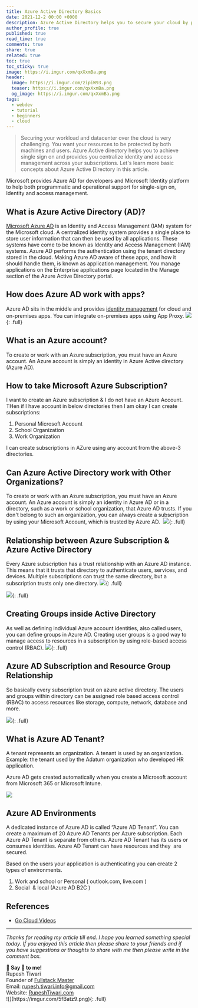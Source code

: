 ```yaml
---
title: Azure Active Directory Basics
date: 2021-12-2 00:00 +0000
description: Azure Active Directory helps you to secure your cloud by providing identity and access management and single sign on.
author_profile: true
published: true
read_time: true
comments: true
share: true
related: true
toc: true
toc_sticky: true
image: https://i.imgur.com/qxXxmBa.png
header:
  image: https://i.imgur.com/zipiW93.png
  teaser: https://i.imgur.com/qxXxmBa.png
  og_image: https://i.imgur.com/qxXxmBa.png
tags:
  - webdev
  - tutorial
  - beginners
  - cloud
---
```


> Securing your workload and datacenter over the cloud is very challenging. You want your resources to be protected by both machines and users. Azure Active directory helps you to achieve single sign on and provides you centralize identity and access management across your subscriptions. Let's learn more basic concepts about Azure Active Directory in this article.

Microsoft provides Azure AD for developers and Microsoft Identity platform to help both programmatic and operational support for single-sign on, Identity and access management.

## What is Azure Active Directory (AD)?

[Microsoft Azure AD](https://docs.microsoft.com/en-us/azure/active-directory/manage-apps/what-is-application-management) is an Identity and Access Management (IAM) system for the Microsoft cloud. A centralized identity system provides a single place to store user information that can then be used by all applications. These systems have come to be known as Identity and Access Management (IAM) systems. Azure AD performs the authentication using the tenant directory stored in the cloud. Making Azure AD aware of these apps, and how it should handle them, is known as application management. You manage applications on the Enterprise applications page located in the Manage section of the Azure Active Directory portal.

## How does Azure AD work with apps?

Azure AD sits in the middle and provides [identity management](https://docs.microsoft.com/en-us/azure/active-directory/manage-apps/what-is-application-management) for cloud and on-premises apps. You can integrate on-premises apps using App Proxy.
![](https://i.imgur.com/3w439fV.png){: .full}

## What is an Azure account?

To create or work with an Azure subscription, you must have an Azure account. An Azure account is simply an identity in Azure Active directory (Azure AD).

## How to take Microsoft Azure Subscription?

I want to create an Azure subscription & I do not have an Azure Account. THen if I have account in below directories then I am okay I can create subscriptions:

1.  Personal Microsoft Account
2.  School Organization
3.  Work Organization

I can create subscriptions in AZure using any account from the above-3 directories.

## Can Azure Active Directory work with Other Organizations?

To create or work with an Azure subscription, you must have an Azure account. An Azure account is simply an identity in Azure AD or in a directory, such as a work or school organization, that Azure AD trusts. If you don't belong to such an organization, you can always create a subscription by using your Microsoft Account, which is trusted by Azure AD. 
![](https://i.imgur.com/dkAgahS.png){: .full}

## Relationship between Azure Subscription & Azure Active Directory

Every Azure subscription has a trust relationship with an Azure AD instance. This means that it trusts that directory to authenticate users, services, and devices. Multiple subscriptions can trust the same directory, but a subscription trusts only one directory.
![](https://i.imgur.com/K6yDuoy.png){: .full}

![](https://i.imgur.com/RgpiTHu.png){: .full}

## Creating Groups inside Active Directory

As well as defining individual Azure account identities, also called users, you can define groups in Azure AD. Creating user groups is a good way to manage access to resources in a subscription by using role-based access control (RBAC).
![](https://i.imgur.com/Kfr6k69.png){: .full}

## Azure AD Subscription and Resource Group Relationship

So basically every subscription trust on azure active directory. The users and groups within directory can be assigned role based access control (RBAC) to access resources like storage, compute, network, database and more.

![](https://i.imgur.com/BzP0hcx.png){: .full}

## What is Azure AD Tenant?

A tenant represents an organization. A tenant is used by an organization. Example: the tenant used by the Adatum organization who developed HR application.

Azure AD gets created automatically when you create a Microsoft account from Microsoft 365 or Microsoft Intune.

![](https://i.imgur.com/WajqfHv.png)

## Azure AD Environments

A dedicated instance of Azure AD is called “Azure AD Tenant”. You can create a maximum of 20 Azure AD Tenants per Azure subscription. Each Azure AD Tenant is separate from others. Azure AD Tenant has its users or consumes identities. Azure AD Tenant can have resources and they  are secured.

Based on the users your application is authenticating you can create 2 types of environments.

1.  Work and school or Personal ( outlook.com, live.com )
2.  Social  & local (Azure AD B2C )

## References

- [Go Cloud Videos](https://www.youtube.com/playlist?list=PL0azhNeBK66KfW04TZBQWkX62hhnFcb9E)

---

_Thanks for reading my article till end. I hope you learned something special today. If you enjoyed this article then please share to your friends and if you have suggestions or thoughts to share with me then please write in the comment box._

<div class="notice--success">
<strong>💖 Say 👋 to me!</strong>
<br>Rupesh Tiwari
<br>Founder of <a href="https://www.fullstackmaster.net">Fullstack Master </a>
<br>Email: <a href="mailto:rupesh.tiwari.info@gmail.com?subject=Hi">rupesh.tiwari.info@gmail.com</a>
<br>Website: <a href="https://www.rupeshtiwari.com">RupeshTiwari.com </a>
</div>
![](https://imgur.com/5fBatz9.png){: .full}
